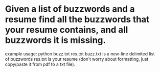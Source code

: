 
# Given a list of buzzwords and a resume find all the buzzwords that your resume contains, and all buzzwords it is missing.


example usage:  python buzz.txt res.txt
buzz.txt is a new-line delimited list of buzzwords
res.txt is your resume (don't worry about formatting, just copy/paste it from pdf to a txt file).



